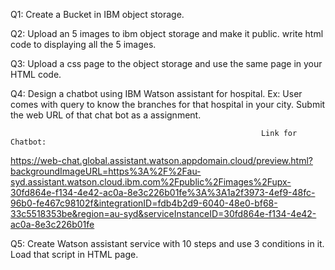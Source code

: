 Q1: Create a Bucket in IBM object storage. 

Q2: Upload an 5 images  to ibm object storage and make it public. write html code to displaying all the 5 images. 

Q3: Upload a css page to the object storage and use the same page in your HTML code.

Q4: Design a chatbot using IBM Watson assistant for hospital. Ex: User comes with query to know the branches for that hospital in your city. Submit the web URL of that chat bot as a assignment. 

                                                            Link for Chatbot:
https://web-chat.global.assistant.watson.appdomain.cloud/preview.html?backgroundImageURL=https%3A%2F%2Fau-syd.assistant.watson.cloud.ibm.com%2Fpublic%2Fimages%2Fupx-30fd864e-f134-4e42-ac0a-8e3c226b01fe%3A%3A1a2f3973-4ef9-48fc-96b0-fe467c98102f&integrationID=fdb4b2d9-6040-48e0-bf68-33c5518353be&region=au-syd&serviceInstanceID=30fd864e-f134-4e42-ac0a-8e3c226b01fe

Q5: Create Watson assistant service with 10 steps and use 3 conditions in it. Load that script in HTML page.
